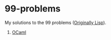 # 99-problems

My solutions to the 99 problems ([Originally
Lisp](https://www.ic.unicamp.br/~meidanis/courses/mc336/2006s2/funcional/L-99_Ninety-Nine_Lisp_Problems.html)).

1. [OCaml](https://ocaml.org/learn/tutorials/99problems.html)

